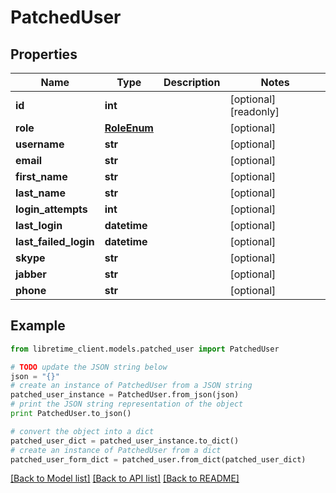 # PatchedUser


## Properties

Name | Type | Description | Notes
------------ | ------------- | ------------- | -------------
**id** | **int** |  | [optional] [readonly] 
**role** | [**RoleEnum**](RoleEnum.md) |  | [optional] 
**username** | **str** |  | [optional] 
**email** | **str** |  | [optional] 
**first_name** | **str** |  | [optional] 
**last_name** | **str** |  | [optional] 
**login_attempts** | **int** |  | [optional] 
**last_login** | **datetime** |  | [optional] 
**last_failed_login** | **datetime** |  | [optional] 
**skype** | **str** |  | [optional] 
**jabber** | **str** |  | [optional] 
**phone** | **str** |  | [optional] 

## Example

```python
from libretime_client.models.patched_user import PatchedUser

# TODO update the JSON string below
json = "{}"
# create an instance of PatchedUser from a JSON string
patched_user_instance = PatchedUser.from_json(json)
# print the JSON string representation of the object
print PatchedUser.to_json()

# convert the object into a dict
patched_user_dict = patched_user_instance.to_dict()
# create an instance of PatchedUser from a dict
patched_user_form_dict = patched_user.from_dict(patched_user_dict)
```
[[Back to Model list]](../README.md#documentation-for-models) [[Back to API list]](../README.md#documentation-for-api-endpoints) [[Back to README]](../README.md)


